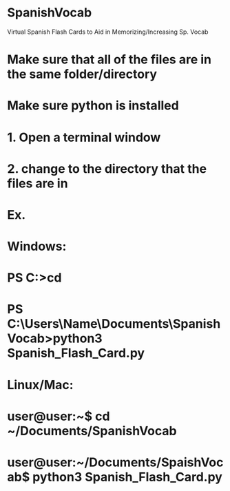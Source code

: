 # SpanishVocab
Virtual Spanish Flash Cards to Aid in Memorizing/Increasing Sp. Vocab
# Make sure that all of the files are in the same folder/directory
# Make sure python is installed
# 1. Open a terminal window
# 2. change to the directory that the files are in
###
# Ex.
# Windows:
#	   PS C:>cd <Path>
# 	   PS C:\Users\Name\Documents\SpanishVocab>python3 Spanish_Flash_Card.py
###
# Linux/Mac:
# 	   user@user:~$ cd ~/Documents/SpanishVocab
#          user@user:~/Documents/SpaishVocab$ python3 Spanish_Flash_Card.py
###

